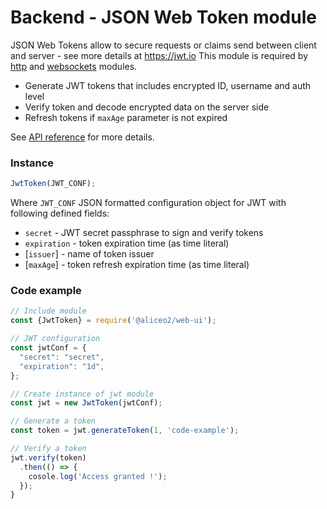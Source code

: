 # Backend - JSON Web Token module
JSON Web Tokens allow to secure requests or claims send between client and server - see more details at https://jwt.io
This module is required by [http](http-server.md) and [websockets](websockets.md) modules.
 * Generate JWT tokens that includes encrypted ID, username and auth level
 * Verify token and decode encrypted data on the server side
 * Refresh tokens if `maxAge` parameter is not expired

See [API reference](../reference/backend.md##jwttoken) for more details.

### Instance
```js
JwtToken(JWT_CONF);
```
Where
 `JWT_CONF` JSON formatted configuration object for JWT with following defined fields:
   * `secret` - JWT secret passphrase to sign and verify tokens
   * `expiration` - token expiration time (as time literal)
   * [`issuer`] - name of token issuer
   * [`maxAge`] - token refresh expiration time (as time literal)

### Code example
```js
// Include module
const {JwtToken} = require('@aliceo2/web-ui');

// JWT configuration
const jwtConf = {
  "secret": "secret",
  "expiration": "1d",
};

// Create instance of jwt module
const jwt = new JwtToken(jwtConf);

// Generate a token
const token = jwt.generateToken(1, 'code-example');

// Verify a token
jwt.verify(token)
  .then(() => {
    cosole.log('Access granted !');
  });
}
```

